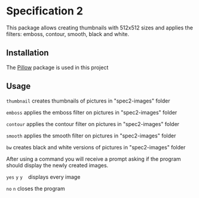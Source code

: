 Specification 2
====================

This package allows creating thumbnails with 512x512 sizes and applies the filters: emboss, contour, smooth, black and white.

## Installation

The [Pillow](https://pillow.readthedocs.io/en/stable/) package is used in this project

## Usage

```thumbnail```
creates thumbnails of pictures in "spec2-images" folder

```emboss```
applies the emboss filter on pictures in "spec2-images" folder

```contour```
applies the contour filter on pictures in "spec2-images" folder

```smooth```
applies the smooth filter on pictures in "spec2-images" folder

```bw```
creates black and white versions of pictures in "spec2-images" folder

After using a command you will receive a prompt asking if the program should display the newly created images. 

```yes``` ```y``` ```y``` ``` ``` displays every image

```no``` ```n``` closes the program